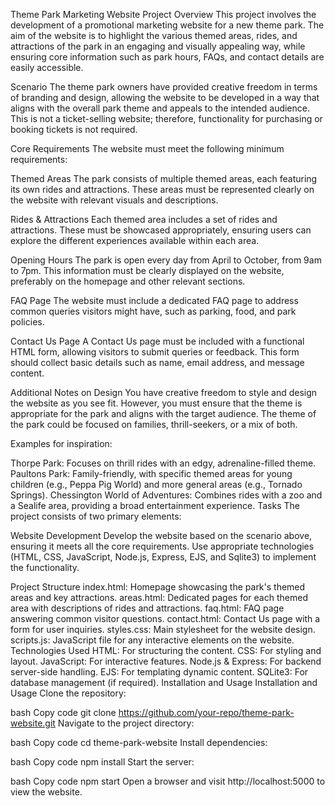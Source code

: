 Theme Park Marketing Website
Project Overview
This project involves the development of a promotional marketing website for a new theme park. The aim of the website is to highlight the various themed areas, rides, and attractions of the park in an engaging and visually appealing way, while ensuring core information such as park hours, FAQs, and contact details are easily accessible.

Scenario
The theme park owners have provided creative freedom in terms of branding and design, allowing the website to be developed in a way that aligns with the overall park theme and appeals to the intended audience. This is not a ticket-selling website; therefore, functionality for purchasing or booking tickets is not required.

Core Requirements
The website must meet the following minimum requirements:

Themed Areas
The park consists of multiple themed areas, each featuring its own rides and attractions. These areas must be represented clearly on the website with relevant visuals and descriptions.

Rides & Attractions
Each themed area includes a set of rides and attractions. These must be showcased appropriately, ensuring users can explore the different experiences available within each area.

Opening Hours
The park is open every day from April to October, from 9am to 7pm. This information must be clearly displayed on the website, preferably on the homepage and other relevant sections.

FAQ Page
The website must include a dedicated FAQ page to address common queries visitors might have, such as parking, food, and park policies.

Contact Us Page
A Contact Us page must be included with a functional HTML form, allowing visitors to submit queries or feedback. This form should collect basic details such as name, email address, and message content.

Additional Notes on Design
You have creative freedom to style and design the website as you see fit. However, you must ensure that the theme is appropriate for the park and aligns with the target audience. The theme of the park could be focused on families, thrill-seekers, or a mix of both.

Examples for inspiration:

Thorpe Park: Focuses on thrill rides with an edgy, adrenaline-filled theme.
Paultons Park: Family-friendly, with specific themed areas for young children (e.g., Peppa Pig World) and more general areas (e.g., Tornado Springs).
Chessington World of Adventures: Combines rides with a zoo and a Sealife area, providing a broad entertainment experience.
Tasks
The project consists of two primary elements:

Website Development
Develop the website based on the scenario above, ensuring it meets all the core requirements. Use appropriate technologies (HTML, CSS, JavaScript, Node.js, Express, EJS, and Sqlite3) to implement the functionality.

Project Structure
index.html: Homepage showcasing the park's themed areas and key attractions.
areas.html: Dedicated pages for each themed area with descriptions of rides and attractions.
faq.html: FAQ page answering common visitor questions.
contact.html: Contact Us page with a form for user inquiries.
styles.css: Main stylesheet for the website design.
scripts.js: JavaScript file for any interactive elements on the website.
Technologies Used
HTML: For structuring the content.
CSS: For styling and layout.
JavaScript: For interactive features.
Node.js & Express: For backend server-side handling.
EJS: For templating dynamic content.
SQLite3: For database management (if required).
Installation and Usage
Installation and Usage
Clone the repository:

bash
Copy code
git clone https://github.com/your-repo/theme-park-website.git
Navigate to the project directory:

bash
Copy code
cd theme-park-website
Install dependencies:

bash
Copy code
npm install
Start the server:

bash
Copy code
npm start
Open a browser and visit http://localhost:5000 to view the website.
